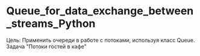 # Queue_for_data_exchange_between_streams_Python
Цель: Применить очереди в работе с потоками, используя класс Queue.  Задача "Потоки гостей в кафе"
